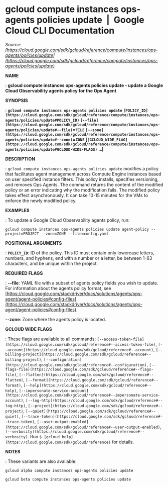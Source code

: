 # gcloud compute instances ops-agents policies update  |  Google Cloud CLI Documentation

*Source: [https://cloud.google.com/sdk/gcloud/reference/compute/instances/ops-agents/policies/update](https://cloud.google.com/sdk/gcloud/reference/compute/instances/ops-agents/policies/update)*

**NAME**

: **gcloud compute instances ops-agents policies update - update a Google Cloud Observability agents policy for the Ops Agent**

**SYNOPSIS**

: **`gcloud compute instances ops-agents policies update` `[POLICY_ID](https://cloud.google.com/sdk/gcloud/reference/compute/instances/ops-agents/policies/update#POLICY_ID)` `[--file](https://cloud.google.com/sdk/gcloud/reference/compute/instances/ops-agents/policies/update#--file)`=`FILE` `[--zone](https://cloud.google.com/sdk/gcloud/reference/compute/instances/ops-agents/policies/update#--zone)`=`ZONE` [`[GCLOUD_WIDE_FLAG](https://cloud.google.com/sdk/gcloud/reference/compute/instances/ops-agents/policies/update#GCLOUD-WIDE-FLAGS) …`]**

**DESCRIPTION**

: `gcloud compute instances ops-agents policies update` modifies a
policy that facilitates agent management across Compute Engine instances based
on user specified instance filters. This policy installs, specifies versioning,
and removes Ops Agents.
The command returns the content of the modified policy or an error indicating
why the modification fails. The modified policy takes effect asynchronously. It
can take 10-15 minutes for the VMs to enforce the newly modified policy.

**EXAMPLES**

: To update a Google Cloud Observability agents policy, run:
```
gcloud compute instances ops-agents policies update agent-policy --project=PROJECT --zone=ZONE --file=config.yaml
```

**POSITIONAL ARGUMENTS**

: **`POLICY_ID`**:
ID of the policy.
This ID must contain only lowercase letters, numbers, and hyphens, end with a
number or a letter, be between 1-63 characters, and be unique within the
project.

**REQUIRED FLAGS**

: **--file**:
YAML file with a subset of agents policy fields you wish to update. For
information about the agents policy format, see [https://cloud.google.com/stackdriver/docs/solutions/agents/ops-agent/agent-policies#config-files](https://cloud.google.com/stackdriver/docs/solutions/agents/ops-agent/agent-policies#config-files).

**--zone**:
Zone where the agents policy is located.

**GCLOUD WIDE FLAGS**

: These flags are available to all commands: `[--access-token-file](https://cloud.google.com/sdk/gcloud/reference#--access-token-file)`,
`[--account](https://cloud.google.com/sdk/gcloud/reference#--account)`, `[--billing-project](https://cloud.google.com/sdk/gcloud/reference#--billing-project)`,
`[--configuration](https://cloud.google.com/sdk/gcloud/reference#--configuration)`,
`[--flags-file](https://cloud.google.com/sdk/gcloud/reference#--flags-file)`,
`[--flatten](https://cloud.google.com/sdk/gcloud/reference#--flatten)`, `[--format](https://cloud.google.com/sdk/gcloud/reference#--format)`, `[--help](https://cloud.google.com/sdk/gcloud/reference#--help)`, `[--impersonate-service-account](https://cloud.google.com/sdk/gcloud/reference#--impersonate-service-account)`,
`[--log-http](https://cloud.google.com/sdk/gcloud/reference#--log-http)`,
`[--project](https://cloud.google.com/sdk/gcloud/reference#--project)`, `[--quiet](https://cloud.google.com/sdk/gcloud/reference#--quiet)`, `[--trace-token](https://cloud.google.com/sdk/gcloud/reference#--trace-token)`, `[--user-output-enabled](https://cloud.google.com/sdk/gcloud/reference#--user-output-enabled)`,
`[--verbosity](https://cloud.google.com/sdk/gcloud/reference#--verbosity)`.
Run `$ [gcloud help](https://cloud.google.com/sdk/gcloud/reference)` for details.

**NOTES**

: These variants are also available:

```
gcloud alpha compute instances ops-agents policies update
```

```
gcloud beta compute instances ops-agents policies update
```